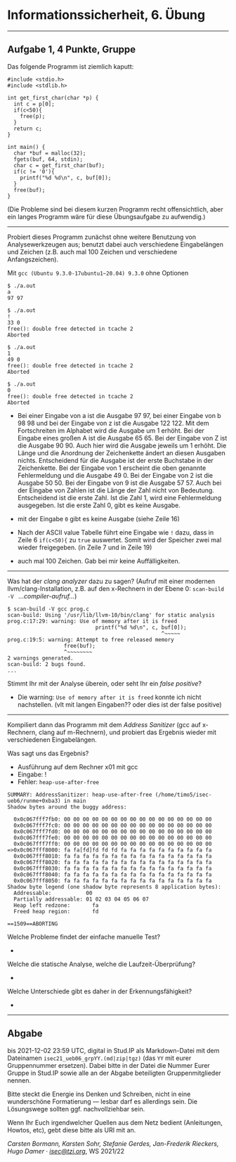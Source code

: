 Informationssicherheit, 6. Übung
================================

*******************

Aufgabe 1, 4 Punkte, Gruppe
---------------------------

Das folgende Programm ist ziemlich kaputt:

~~~
#include <stdio.h>
#include <stdlib.h>

int get_first_char(char *p) {
  int c = p[0];
  if(c<50){
    free(p);
  }
  return c;
}

int main() {
  char *buf = malloc(32);
  fgets(buf, 64, stdin);
  char c = get_first_char(buf);
  if(c != '0'){
    printf("%d %d\n", c, buf[0]);
  }
  free(buf);
}
~~~

(Die Probleme sind bei diesem kurzen Programm recht offensichtlich,
aber ein langes Programm wäre für diese Übungsaufgabe zu aufwendig.)

----

Probiert dieses Programm zunächst ohne weitere Benutzung von Analysewerkzeugen
aus; benutzt dabei auch verschiedene Eingabelängen und Zeichen (z.B. auch mal
100 Zeichen und verschiedene Anfangszeichen).

Mit `gcc (Ubuntu 9.3.0-17ubuntu1~20.04) 9.3.0` ohne Optionen

```
$ ./a.out
a
97 97

$ ./a.out
!
33 0
free(): double free detected in tcache 2
Aborted

$ ./a.out
1
49 0
free(): double free detected in tcache 2
Aborted

$ ./a.out
0
free(): double free detected in tcache 2
Aborted
```
- Bei einer Eingabe von a ist die Ausgabe 97 97, bei einer Eingabe von b 98 98 und bei der Eingabe von z ist die Ausgabe 122 122. Mit dem Fortschreiten im Alphabet wird die Ausgabe um 1 erhöht. Bei der Eingabe eines großen A ist die Ausgabe 65 65. Bei der Eingabe von Z ist die Ausgabe 90 90. Auch hier wird die Ausgabe jeweils um 1 erhöht. Die Länge und die Anordnung der Zeichenkette ändert an diesen Ausgaben nichts. Entscheidend für die Ausgabe ist der erste Buchstabe in der Zeichenkette. 
Bei der Eingabe von 1 erscheint die oben genannte Fehlermeldung und die Ausgabe 49 0. Bei der Eingabe von 2 ist die Ausgabe 50 50. Bei der Eingabe von 9 ist die Ausgabe 57 57. Auch bei der Eingabe von Zahlen ist die Länge der Zahl nicht von Bedeutung. Entscheidend ist die erste Zahl. Ist die Zahl 1, wird eine Fehlermeldung ausgegeben. Ist die erste Zahl 0, gibt es keine Ausgabe. 


- mit der Eingabe `0` gibt es keine Ausgabe (siehe Zeile 16)

- Nach der ASCII value Tabelle führt eine Eingabe wie `!` dazu, dass 
in Zeile 6 `if(c<50){` zu `true` auswertet. Somit wird der Speicher zwei
mal wieder freigegeben. (in Zeile 7 und in Zeile 19)

- auch mal 100 Zeichen. Gab bei mir keine Auffälligkeiten.

---

Was hat der *clang analyzer* dazu zu sagen?  (Aufruf mit einer
modernen llvm/clang-Installation, z.B. auf den x-Rechnern
in der Ebene 0: `scan-build -V ` *...compiler-aufruf...*)

```
$ scan-build -V gcc prog.c
scan-build: Using '/usr/lib/llvm-10/bin/clang' for static analysis
prog.c:17:29: warning: Use of memory after it is freed
                            printf("%d %d\n", c, buf[0]);
                                                 ^~~~~~
prog.c:19:5: warning: Attempt to free released memory
                  free(buf);
                  ^~~~~~~~~
2 warnings generated.
scan-build: 2 bugs found.
...

```

  Stimmt Ihr mit der
Analyse überein, oder seht Ihr ein *false positive*?

- Die warning: `Use of memory after it is freed` konnte ich nicht nachstellen. (vlt mit langen Eingaben??
 oder dies ist der false positive)

---

Kompiliert dann das Programm mit dem *Address Sanitizer* (gcc auf
x-Rechnern, clang auf m-Rechnern), und probiert das Ergebnis wieder
mit verschiedenen Eingabelängen.  

Was sagt uns das Ergebnis?

- Ausführung auf dem Rechner x01 mit gcc
- Eingabe: !
- Fehler: ```heap-use-after-free``` 

```
SUMMARY: AddressSanitizer: heap-use-after-free (/home/timo5/isec-ueb6/runme+0xba3) in main
Shadow bytes around the buggy address:

  0x0c067fff7fb0: 00 00 00 00 00 00 00 00 00 00 00 00 00 00 00 00
  0x0c067fff7fc0: 00 00 00 00 00 00 00 00 00 00 00 00 00 00 00 00
  0x0c067fff7fd0: 00 00 00 00 00 00 00 00 00 00 00 00 00 00 00 00
  0x0c067fff7fe0: 00 00 00 00 00 00 00 00 00 00 00 00 00 00 00 00
  0x0c067fff7ff0: 00 00 00 00 00 00 00 00 00 00 00 00 00 00 00 00
=>0x0c067fff8000: fa fa[fd]fd fd fd fa fa fa fa fa fa fa fa fa fa
  0x0c067fff8010: fa fa fa fa fa fa fa fa fa fa fa fa fa fa fa fa
  0x0c067fff8020: fa fa fa fa fa fa fa fa fa fa fa fa fa fa fa fa
  0x0c067fff8030: fa fa fa fa fa fa fa fa fa fa fa fa fa fa fa fa
  0x0c067fff8040: fa fa fa fa fa fa fa fa fa fa fa fa fa fa fa fa
  0x0c067fff8050: fa fa fa fa fa fa fa fa fa fa fa fa fa fa fa fa
Shadow byte legend (one shadow byte represents 8 application bytes):
  Addressable:           00
  Partially addressable: 01 02 03 04 05 06 07 
  Heap left redzone:       fa
  Freed heap region:       fd

==1509==ABORTING

```

Welche Probleme findet der einfache manuelle Test?

-

Welche die statische Analyse, welche die Laufzeit-Überprüfung?

-

Welche Unterschiede gibt es daher in der Erkennungsfähigkeit?

-

* * *

Abgabe
------

bis 2021-12-02 23:59 UTC, digital in Stud.IP als Markdown-Datei mit dem
Dateinamen `isec21_ueb06_grpYY.(md|zip|tgz)` (das `YY` mit eurer Gruppennummer ersetzen).
Dabei bitte in der Datei die Nummer Eurer Gruppe in Stud.IP sowie alle
an der Abgabe beteiligten Gruppenmitglieder nennen.

Bitte steckt die Energie ins Denken und Schreiben, nicht in eine
wunderschöne Formatierung — lesbar darf es allerdings sein. Die
Lösungswege sollten ggf. nachvollziehbar sein.

Wenn Ihr Euch irgendwelcher Quellen aus dem Netz bedient (Anleitungen,
Howtos, etc), gebt diese bitte als URI mit an.

*Carsten Bormann, Karsten Sohr, Stefanie Gerdes, Jan-Frederik
Rieckers, Hugo Damer ·
<isec@tzi.org>*, WS 2021/22
